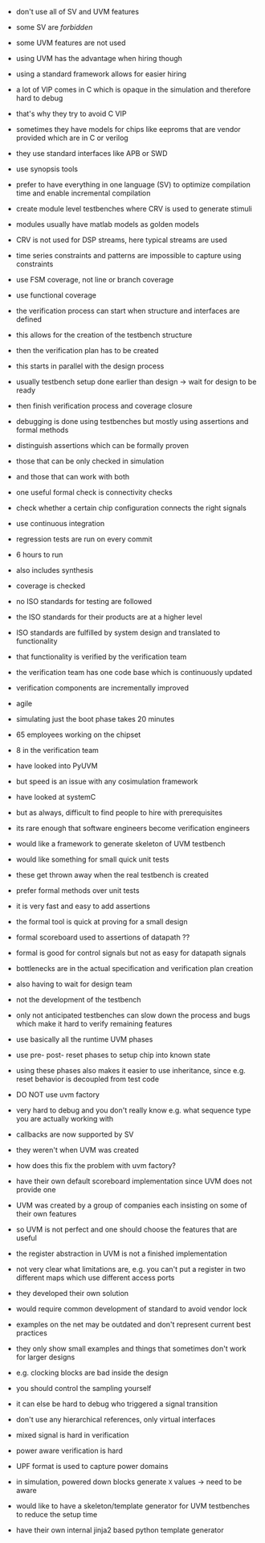 
- don't use all of SV and UVM features
- some SV are *forbidden* 
- some UVM features are not used

- using UVM has the advantage when hiring though
- using a standard framework allows for easier hiring

- a lot of VIP comes in C which is opaque in the simulation and therefore hard to debug
- that's why they try to avoid C VIP
- sometimes they have models for chips like eeproms that are vendor provided which are in C or verilog

- they use standard interfaces like APB or SWD

- use synopsis tools

- prefer to have everything in one language (SV) to optimize compilation time and enable incremental compilation

- create module level testbenches where CRV is used to generate stimuli
- modules usually have matlab models as golden models
- CRV is not used for DSP streams, here typical streams are used
- time series constraints and patterns are impossible to capture using constraints

- use FSM coverage, not line or branch coverage
- use functional coverage

- the verification process can start when structure and interfaces are defined
- this allows for the creation of the testbench structure
- then the verification plan has to be created
- this starts in parallel with the design process
- usually testbench setup done earlier than design -> wait for design to be ready
- then finish verification process and coverage closure

- debugging is done using testbenches but mostly using assertions and formal methods
- distinguish assertions which can be formally proven
- those that can be only checked in simulation
- and those that can work with both

- one useful formal check is connectivity checks
- check whether a certain chip configuration connects the right signals

- use continuous integration
- regression tests are run on every commit
- 6 hours to run
- also includes synthesis
- coverage is checked

- no ISO standards for testing are followed
- the ISO standards for their products are at a higher level
- ISO standards are fulfilled by system design and translated to functionality
- that functionality is verified by the verification team

- the verification team has one code base which is continuously updated
- verification components are incrementally improved
- agile

- simulating just the boot phase takes 20 minutes

- 65 employees working on the chipset
- 8 in the verification team

- have looked into PyUVM
- but speed is an issue with any cosimulation framework
- have looked at systemC
- but as always, difficult to find people to hire with prerequisites
- its rare enough that software engineers become verification engineers

- would like a framework to generate skeleton of UVM testbench

- would like something for small quick unit tests 
- these get thrown away when the real testbench is created

- prefer formal methods over unit tests
- it is very fast and easy to add assertions
- the formal tool is quick at proving for a small design

- formal scoreboard used to assertions of datapath ??
- formal is good for control signals but not as easy for datapath signals


- bottlenecks are in the actual specification and verification plan creation
- also having to wait for design team
- not the development of the testbench
- only not anticipated testbenches can slow down the process and bugs which make it hard to verify remaining features

- use basically all the runtime UVM phases
- use pre- post- reset phases to setup chip into known state
- using these phases also makes it easier to use inheritance, since e.g. reset behavior is decoupled from test code

- DO NOT use uvm factory
- very hard to debug and you don't really know e.g. what sequence type you are actually working with
- callbacks are now supported by SV
- they weren't when UVM was created
- how does this fix the problem with uvm factory?

- have their own default scoreboard implementation since UVM does not provide one

- UVM was created by a group of companies each insisting on some of their own features
- so UVM is not perfect and one should choose the features that are useful

- the register abstraction in UVM is not a finished implementation
- not very clear what limitations are, e.g. you can't put a register in two different maps which use different access ports
- they developed their own solution
- would require common development of standard to avoid vendor lock


- examples on the net may be outdated and don't represent current best practices
- they only show small examples and things that sometimes don't work for larger designs
- e.g. clocking blocks are bad inside the design
- you should control the sampling yourself
- it can else be hard to debug who triggered a signal transition


- don't use any hierarchical references, only virtual interfaces

- mixed signal is hard in verification

- power aware verification is hard
- UPF format is used to capture power domains
- in simulation, powered down blocks generate `X` values -> need to be aware

- would like to have a skeleton/template generator for UVM testbenches to reduce the setup time
- have their own internal jinja2 based python template generator